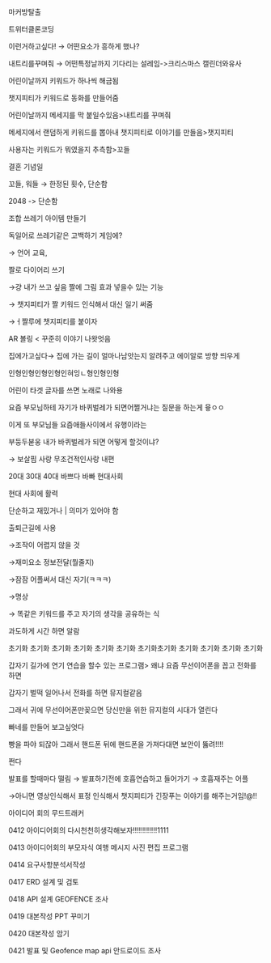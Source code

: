 마커방탈출

트위터클론코딩

이런거하고싶다! → 어떤요소가 흥하게 했나?

내트리를꾸며줘 → 어떤특정날까지 기다리는 설레임->크리스마스 캘린더와유사

어린이날까지 키워드가 하나씩 해금됨

챗지피티가 키워드로 동화를 만들어줌

어린이날까지 메세지를 막 붙일수있음>내트리를 꾸며줘

메세지에서 랜덤하게 키워드를 뽑아내 챗지피티로 이야기를 만들음>챗지피티

사용자는 키워드가 뭐였을지 추측함>꼬들

결혼 기념일

꼬들, 워들 → 한정된 횟수, 단순함

2048 -> 단순함

조합 쓰레기 아이템 만들기

독일어로 쓰레기같은 고백하기 게임에?

→ 언어 교육,

짤로 다이어리 쓰기

→걍 내가 쓰고 싶음 짤에 그림 효과 넣을수 있는 기능

→ 챗지피티가 짤 키워드 인식해서 대신 일기 써줌

→ㅓ짤루에 챗지피티를 붙이자

AR 볼링 < 꾸준히 이야기 나왓엇음

집에가고싶다→ 집에 가는 길이 얼마나남앗는지 알려주고 에이알로 방향 띄우게

인형인형인형인형인혀잉ㄴ형인형인형

어린이 타겟 글자를 쓰면 노래로 나와용

요즘 부모님하테 자기가 바퀴벌레가 되면어쩔거냐는 질문을 하는게 윻ㅇㅇ

이게 또 부모님들 요즘애들사이에서 유행이라는

부둥두붇웅 내가 바퀴벌레가 되면 어떻게 할것이냐?

→ 보살핌 사랑 무조건적인사랑 내편

20대 30대 40대 바쁘다 바빠 현대사회

현대 사회에 활력

단순하고 재밌거나 | 의미가 있어야 함

출퇴근길에 사용

→조작이 어렵지 않을 것

→재미요소 정보전달(뭘줄지)

→잠잠 어플써서 대신 자기(ㅋㅋㅋ)

→명상

→ 똑같은 키워드를 주고 자기의 생각을 공유하는 식

과도하게 시간 하면 알람

초기화 초기화 초기화 초기화 초기화 초기화 초기화초기화 초기화 초기화 초기화 초기화

갑자기 길가에 연기 연습을 할수 있는 프로그램> 왜냐 요즘 무선이어폰을 꼽고 전화를 하면

갑자기 벌떡 일어나서 전화를 하면 뮤지컬같음

그래서 귀에 무선이어폰만꽂으면 당신만을 위한 뮤지컬의 시대가 열린다

빠네를 만들어 보고싶엇다

빵을 파야 되잖아 그래서 핸드폰 뒤에 핸드폰을 가져다대면 보안이 뚫려!!!!

쩐다

발표를 할때마다 떨림 → 발표하기전에 호흡연습하고 들어가기 → 호흡재주는 어플

→아니면 영상인식해서 표정 인식해서 챗지피티가 긴장푸는 이야기를 해주는거임!@!!


아이디어 회의
무드트래커

0412
아이디어회의
다시천천히생각해보자!!!!!!!!!!!!1111

0413
아이디어회의
부모자식 여행 메시지 사진 편집 프로그램

0414
요구사항분석서작성

0417
ERD 설계 및 검토

0418
API 설계 GEOFENCE 조사

0419
대본작성 PPT 꾸미기 

0420
대본작성 암기

0421
발표 및 Geofence map api 안드로이드 조사
